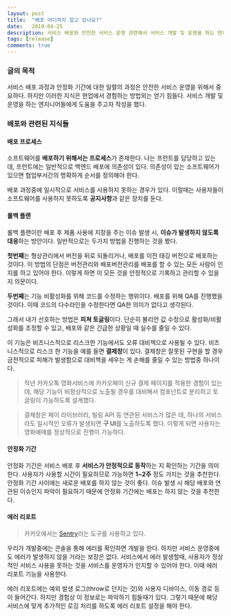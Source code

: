 ```yaml
---
layout: post
title:  "배포 어디까지 알고 있나요?"
date:   2019-04-25
description: 서비스 배포와 안전한 서비스 운영 관련해서 서비스 개발 및 운영을 하는 엔지니어들에게 도움을 주고자 작성을 했다.
tags: [release]
comments: true
---
```

### 글의 목적
서비스 배포 과정과 안정화 기간에 대한 일렬의 과정은 안전한 서비스 운영을 위해서 중요하다.
하지만 이러한 지식은 현업에서 경험하는 방법외는 얻기 힘들다. 서비스 개발 및 운영을 하는 엔지니어들에게 도움을 주고자 작성을 했다.

### 배포와 관련된 지식들
#### 배포 프로세스
소프트웨어를 **배포하기 위해서는 프로세스**가 존재한다. 나는 프런트를 담당하고 있는 데, 프런트에는 일반적으로 백엔드 배포에 의존성이 있다.
의존성이 있는 소프트웨어가 있으면 협업부서간의 명확하게 순서를 정의해야 한다.

배포 과정중에 일시적으로 서비스를 사용하지 못하는 경우가 있다. 이럴때는 사용자들이 소프트웨어를 사용하지 못하도록 **공지사항**과 같은 장치를 둔다.

#### 롤백 플랜
롤백 플랜이란 배포 후 제품 사용에 지장을 주는 이슈 발생 시, **이슈가 발생하지 않도록 대응**하는 방안이다.
일반적으로는 두가지 방법을 진행하는 것을 봤다. 

**첫번째**는 형상관리에서 버전을 뒤로 되돌리거나, 배포를 이전 태깅 버전으로 배포하는 것이다.
이 방법의 단점은 버전관리와 배포버전관리를 배포를 할 수 있는 모든 사람이 인지를 하고 있어야 한다. 
이렇게 하면 이 모든 것을 안정적으로 기록하고 관리할 수 있을 지 의문이다.

**두번째**는 기능 비활성화를 위해 코드를 수정하는 행위이다. 배포를 위해 QA를 진행했을 것이다. 
이때 코드의 다수라인을 수정한다면 QA한 의미가 없다고 생각된다.

그래서 내가 선호하는 방법은 **피쳐 토글링**이다. 단순히 불리언 값 수정으로 활성화/비활성화를 조정할 수 있고,
배포와 같은 긴급한 상황일 때 실수를 줄일 수 있다.

이 기능은 비즈니스적으로 리스크한 기능에서도 오류 대비책으로 사용될 수 있다. 비즈니스적으로 리스크 한 기능을 예를 들면 **결제창**이 있다. 결제창은 잘못된 구현을 할 경우 금전적으로 피해가 발생함으로 대비책을 세우는 게 손해를 줄일 수 있는 방법중 하나이다.

> 작년 카카오톡 영화서비스에 카카오페이 신규 결제 페이지를 적용한 경험이 있는 데, 해당 기능이 비정상적으로 노출될 경우를 대비해서 컴포넌트로 분리하고 토글링이 가능하도록 설계했다. 

> 결제창은 페이 라이브러리, 빌링 API 등 연관된 서비스가 많은 데, 하나의 서비스라도 일시적인 오류가 발생되면 **구 UI**를 노출하도록 했다. 이렇게 되면 사용자는 영화예매를 정상적으로 진행이 가능하다.

#### 안정화 기간
안정화 기간은 서비스 배포 후 **서비스가 안정적으로 동작**하는 지 확인하는 기간을 의미한다. 사용자가 사용할 시간이 필요하므로 가능하면 **1~2주** 정도 가지는 것을 추천한다. 안정화 기간 사이에는 새로운 배포를 하지 않는 것이 좋다. 이슈 발생 시 해당 배포와 연관된 이슈인지 파악이 필요하기 때문에 안정화 기간에는 배포는 하지 않는 것을 추천한다.

#### 에러 리포트
> 카카오에서는 [Sentry](https://sentry.io/welcome/)라는 도구를 사용하고 있다.

우리가 개발중에는 콘솔을 통해 에러를 확인하면 개발을 한다. 하지만 서비스 운영중에도 에러가 발생하지 않을 거라는 보장은 없다.
서비스에서 에러 발생할때, 사용자가 정상적인 서비스 사용을 못하는 것을 서비스를 운영자가 인지할 수 있어야 한다.
이때 에러 리포트 기능을 사용한다.

에러 리포트에는 예외 발생 로그(throw로 던지는 것)와 사용자 디바이스, 이동 경로 등이 들어간다. 하지만 경험상 이 정보로는 파악하기 힘들때가 있다.
그렇기 때문에 해당 서비스에 맞게 추가적인 로깅 처리를 하도록 에러 리포트 설정을 해야 한다.